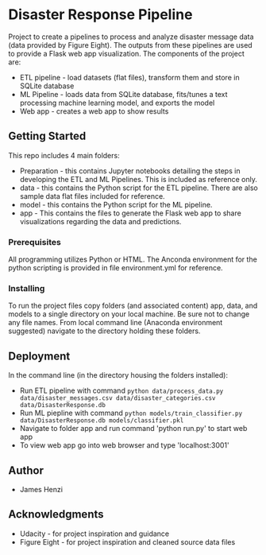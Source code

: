 # Disaster Response Pipeline

Project to create a pipelines to process and analyze disaster message data (data provided by Figure Eight).  The outputs from these pipelines are used to provide a Flask web app visualization.  The components of the project are:
* ETL pipeline - load datasets (flat files), transform them and store in SQLite database
* ML Pipeline - loads data from SQLite database, fits/tunes a text processing machine learning model, and exports the model
* Web app - creates a web app to show results

## Getting Started

This repo includes 4 main folders:
* Preparation - this contains Jupyter notebooks detailing the steps in developing the ETL and ML Pipelines.  This is included as reference only.
* data - this contains the Python script for the ETL pipeline.  There are also sample data flat files included for reference.
* model - this contains the Python script for the ML pipeline.
* app - This contains the files to generate the Flask web app to share visualizations regarding the data and predictions.

### Prerequisites

All programming utilizes Python or HTML.  The Anconda environment for the python scripting is provided in file environment.yml for reference.

### Installing

To run the project files copy folders (and associated content) app, data, and models to a single directory on your local machine.  Be sure not to change any file names.  From local command line (Anaconda environment suggested) navigate to the directory holding these folders.


## Deployment

In the command line (in the directory housing the folders installed):
* Run ETL pipeline with command `python data/process_data.py data/disaster_messages.csv data/disaster_categories.csv data/DisasterResponse.db`
* Run ML piepline with command `python models/train_classifier.py data/DisasterResponse.db models/classifier.pkl`
* Navigate to folder app and run command 'python run.py' to start web app
* To view web app go into web browser and type 'localhost:3001'


## Author

* James Henzi


## Acknowledgments

* Udacity - for project inspiration and guidance
* Figure Eight - for project inspiration and cleaned source data files
